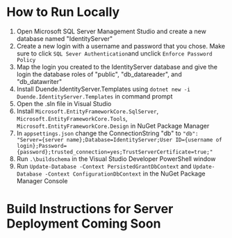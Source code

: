# How to Run Locally
1. Open Microsoft SQL Server Management Studio and create a new database named "IdentityServer"
2. Create a new login with a username and password that you chose. Make sure to click ```SQL Sever Authentication```and unclick ```Enforce Password Policy```
3. Map the login you created to the IdentityServer database and give the login the database roles of "public", "db_datareader", and "db_datawriter"
1. Install Duende.IdentityServer.Templates using ```dotnet new -i Duende.IdentityServer.Templates``` in command prompt
1. Open the .sln file in Visual Studio
1. Install ```Microsoft.EntityFrameworkCore.SqlServer```, ```Microsoft.EntityFrameworkCore.Tools```, ```Microsoft.EntityFrameworkCore.Design``` in NuGet Package Manager
2. In ```appsettings.json``` change the ConnectionString "db" to ```"db": "Server={server name};Database=IdentityServer;User ID={username of login};Password={password};trusted_connection=yes;TrustServerCertificate=true;"```
1. Run ```.\buildschema``` in the Visual Studio Developer PowerShell window
1. Run ```Update-Database -Context PersistedGrantDbContext``` and ```Update-Database -Context ConfigurationDbContext``` in the NuGet Package Manager Console


# Build Instructions for Server Deployment Coming Soon

